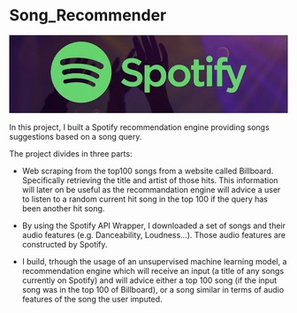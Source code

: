 # Song_Recommender

![](spotify.jpeg)

In this project, I built a Spotify recommendation engine providing songs suggestions based on a song query.

The project divides in three parts:

- Web scraping from the top100 songs from a website called Billboard. Specifically retrieving the title and artist of those hits. This information will later on be useful as the recommandation engine will advice a user to listen to a random current hit song in the top 100 if the query has been another hit song.

- By using the Spotify API Wrapper, I downloaded a set of songs and their audio features (e.g. Danceability, Loudness...). Those audio features are constructed by Spotify.

- I build, trhough the usage of an unsupervised machine learning model, a recommendation engine which will receive an input (a title of any songs currently on Spotify) and will advice either a top 100 song (if the input song was in the top 100 of Billboard), or a song similar in terms of audio features of the song the user imputed.
